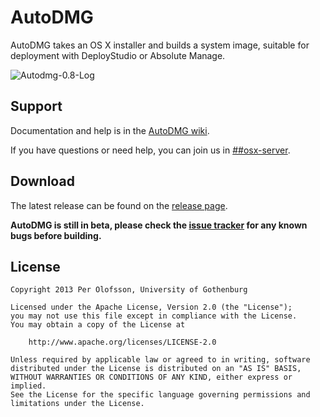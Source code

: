 AutoDMG
=======

AutoDMG takes an OS X installer and builds a system image, suitable for deployment with DeployStudio or Absolute Manage.

![Autodmg-0.8-Log](https://f.cloud.github.com/assets/404393/1420666/6dde1438-3fe3-11e3-8fed-b78aa74784a4.png)


Support
-------

Documentation and help is in the [AutoDMG wiki](https://github.com/MagerValp/AutoDMG/wiki).

If you have questions or need help, you can join us in [##osx-server](http://webchat.freenode.net/?channels=##osx-server).


Download
--------

The latest release can be found on the [release page](https://github.com/MagerValp/AutoDMG/releases).

**AutoDMG is still in beta, please check the [issue tracker](https://github.com/MagerValp/AutoDMG/issues) for any known bugs before building.**


License
-------

    Copyright 2013 Per Olofsson, University of Gothenburg
    
    Licensed under the Apache License, Version 2.0 (the "License");
    you may not use this file except in compliance with the License.
    You may obtain a copy of the License at
    
        http://www.apache.org/licenses/LICENSE-2.0
    
    Unless required by applicable law or agreed to in writing, software
    distributed under the License is distributed on an "AS IS" BASIS,
    WITHOUT WARRANTIES OR CONDITIONS OF ANY KIND, either express or implied.
    See the License for the specific language governing permissions and
    limitations under the License.

